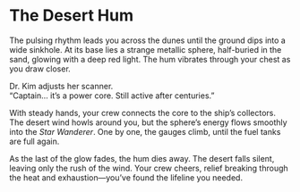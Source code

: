 # The Desert Hum

The pulsing rhythm leads you across the dunes until the ground dips into a wide sinkhole. At its base lies a strange metallic sphere, half-buried in the sand, glowing with a deep red light. The hum vibrates through your chest as you draw closer.

Dr. Kim adjusts her scanner.  
“Captain… it’s a power core. Still active after centuries.”

With steady hands, your crew connects the core to the ship’s collectors. The desert wind howls around you, but the sphere’s energy flows smoothly into the _Star Wanderer_. One by one, the gauges climb, until the fuel tanks are full again.

As the last of the glow fades, the hum dies away. The desert falls silent, leaving only the rush of the wind. Your crew cheers, relief breaking through the heat and exhaustion—you’ve found the lifeline you needed.
